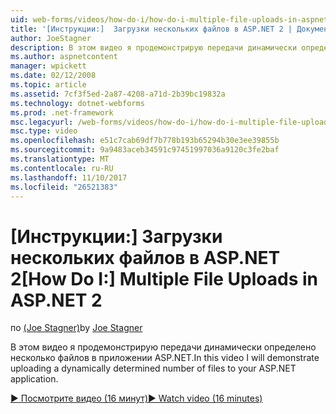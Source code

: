 ```yaml
---
uid: web-forms/videos/how-do-i/how-do-i-multiple-file-uploads-in-aspnet-2
title: '[Инструкции:]  Загрузки нескольких файлов в ASP.NET 2 | Документы Microsoft'
author: JoeStagner
description: В этом видео я продемонстрирую передачи динамически определено несколько файлов в приложении ASP.NET.
ms.author: aspnetcontent
manager: wpickett
ms.date: 02/12/2008
ms.topic: article
ms.assetid: 7cf3f5ed-2a87-4208-a71d-2b39bc19832a
ms.technology: dotnet-webforms
ms.prod: .net-framework
msc.legacyurl: /web-forms/videos/how-do-i/how-do-i-multiple-file-uploads-in-aspnet-2
msc.type: video
ms.openlocfilehash: e51c7cab69df7b778b193b65294b30e3ee39855b
ms.sourcegitcommit: 9a9483aceb34591c97451997036a9120c3fe2baf
ms.translationtype: MT
ms.contentlocale: ru-RU
ms.lasthandoff: 11/10/2017
ms.locfileid: "26521383"
---
```

<a name="how-do-i--multiple-file-uploads-in-aspnet-2"></a><span data-ttu-id="c5fb9-103">[Инструкции:]  Загрузки нескольких файлов в ASP.NET 2</span><span class="sxs-lookup"><span data-stu-id="c5fb9-103">[How Do I:]  Multiple File Uploads in ASP.NET 2</span></span>
====================
<span data-ttu-id="c5fb9-104">по [(Joe Stagner)](https://github.com/JoeStagner)</span><span class="sxs-lookup"><span data-stu-id="c5fb9-104">by [Joe Stagner](https://github.com/JoeStagner)</span></span>

<span data-ttu-id="c5fb9-105">В этом видео я продемонстрирую передачи динамически определено несколько файлов в приложении ASP.NET.</span><span class="sxs-lookup"><span data-stu-id="c5fb9-105">In this video I will demonstrate uploading a dynamically determined number of files to your ASP.NET application.</span></span>

[<span data-ttu-id="c5fb9-106">&#9654; Посмотрите видео (16 минут)</span><span class="sxs-lookup"><span data-stu-id="c5fb9-106">&#9654; Watch video (16 minutes)</span></span>](https://channel9.msdn.com/Blogs/ASP-NET-Site-Videos/how-do-i-multiple-file-uploads-in-aspnet-2)
